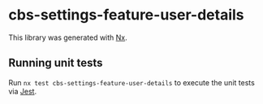 # cbs-settings-feature-user-details

This library was generated with [Nx](https://nx.dev).

## Running unit tests

Run `nx test cbs-settings-feature-user-details` to execute the unit tests via [Jest](https://jestjs.io).
